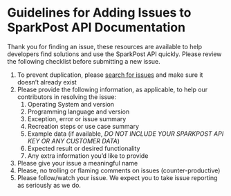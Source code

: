 # Guidelines for Adding Issues to SparkPost API Documentation
Thank you for finding an issue, these resources are available to help developers find solutions and use the SparkPost API quickly. Please review the following checklist before submitting a new issue.

1. To prevent duplication, please [search for issues](https://github.com/SparkPost/gists-and-code-snippets/issues) and make sure it doesn’t already exist
2. Please provide the following information, as applicable, to help our contributors in resolving the issue:
    1. Operating System and version
    2. Programming language and version
    3. Exception, error or issue summary
    4. Recreation steps or use case summary
    5. Example data (if available, *DO NOT INCLUDE YOUR SPARKPOST API KEY OR ANY CUSTOMER DATA*)
    6. Expected result or desired functionality
    7. Any extra information you’d like to provide
3. Please give your issue a meaningful name
4. Please, no trolling or flaming comments on issues (counter-productive)
5. Please follow/watch your issue. We expect you to take issue reporting as seriously as we do.

